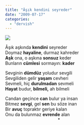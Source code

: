 ```yaml
---
title: "Âşık kendini seyreder"
date: "2009-07-17"
categories: 
  - "dervish"
---
```


![](/uploads/image/AQAM.jpg)

Âşık aşkında **kendini** seyreder  
Doymaz **hayaline**, durmaz kahreder  
**Aşk** ona, o aşkına **sonsuz** keder  
Bunların **cümlesi** sormayın: **kader**

Sevginin **dümdüz** yoludur sevgili  
Sevgiliden gelir **yaşam** cevheri  
Sevmeli, hiç **durulmadan** sevmeli  
**Hayat** budur, **bilmeli,** ah bilmeli

Candan geçince **can** bulur ya insan  
Bitmez **sevgi**, gel **sen** bu söze inan  
Bir **avuç** topraktır geriye kalan  
Onu da bulunmaz **evrende** alan   
                                           \*
